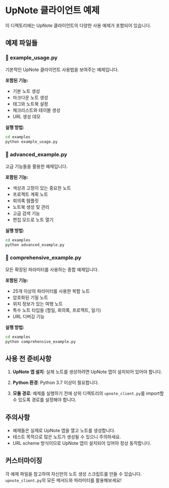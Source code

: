 # UpNote 클라이언트 예제

이 디렉토리에는 UpNote 클라이언트의 다양한 사용 예제가 포함되어 있습니다.

## 예제 파일들

### 📝 example_usage.py
기본적인 UpNote 클라이언트 사용법을 보여주는 예제입니다.

**포함된 기능:**
- 기본 노트 생성
- 마크다운 노트 생성
- 태그와 노트북 설정
- 체크리스트와 테이블 생성
- URL 생성 데모

**실행 방법:**
```bash
cd examples
python example_usage.py
```

### 🚀 advanced_example.py
고급 기능들을 활용한 예제입니다.

**포함된 기능:**
- 색상과 고정이 있는 중요한 노트
- 프로젝트 계획 노트
- 회의록 템플릿
- 노트북 생성 및 관리
- 고급 검색 기능
- 편집 모드로 노트 열기

**실행 방법:**
```bash
cd examples
python advanced_example.py
```

### 🌟 comprehensive_example.py
모든 확장된 파라미터를 사용하는 종합 예제입니다.

**포함된 기능:**
- 25개 이상의 파라미터를 사용한 복합 노트
- 암호화된 기밀 노트
- 위치 정보가 있는 여행 노트
- 특수 노트 타입들 (할일, 회의록, 프로젝트, 일기)
- URL 디버깅 기능

**실행 방법:**
```bash
cd examples
python comprehensive_example.py
```

## 사용 전 준비사항

1. **UpNote 앱 설치**: 실제 노트를 생성하려면 UpNote 앱이 설치되어 있어야 합니다.

2. **Python 환경**: Python 3.7 이상이 필요합니다.

3. **모듈 경로**: 예제를 실행하기 전에 상위 디렉토리의 `upnote_client.py`를 import할 수 있도록 경로를 설정해야 합니다.

## 주의사항

- 예제들은 실제로 UpNote 앱을 열고 노트를 생성합니다.
- 테스트 목적으로 많은 노트가 생성될 수 있으니 주의하세요.
- URL scheme 방식이므로 UpNote 앱이 설치되어 있어야 정상 동작합니다.

## 커스터마이징

각 예제 파일을 참고하여 자신만의 노트 생성 스크립트를 만들 수 있습니다. 
`upnote_client.py`의 모든 메서드와 파라미터를 활용해보세요!
